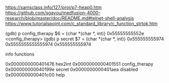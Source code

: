 https://samsclass.info/127/proj/p7-heap0.htm
https://github.com/sgayou/medfusion-4000-research/blob/master/doc/README.md#telnet-shell-analysis
https://www.tutorialspoint.com/c_standard_library/c_function_strtok.htm

(gdb) p config_therapy
$6 = {char *(char *, int)} 0x55555555552e <config_therapy>
(gdb) p secret
$7 = {char *(char *, int)} 0x555555555974 <secret>
0x5555555555555974
0x555555555974

info functions

0x0000000000401476  hex2int
0x0000000000401551  config_therapy
0x000000000040199e  secret
0x0000000000401aea  disabled
0x0000000000401c00  help
